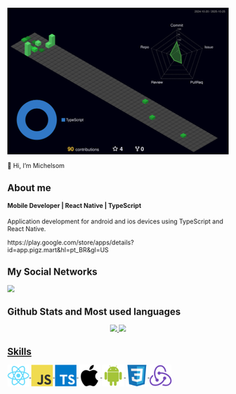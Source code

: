 
![Status](./profile-3d-contrib/profile-night-green.svg)

👋 Hi, I’m Michelsom

<h2>About me</h2>

<div>
  <h4>Mobile Developer | React Native | TypeScript</h4>
  <p>Application development for android and ios devices using TypeScript and React Native.<p>
  <p> https://play.google.com/store/apps/details?id=app.pigz.mart&hl=pt_BR&gl=US </p>
<div>

<h2>My Social Networks</h2>
 
<div> 
  <a href="https://www.linkedin.com/in/michelsom-p-silva-2712491b9/" target="_blank"><img src="https://img.shields.io/badge/-LinkedIn-%230077B5?style=for-the-badge&logo=linkedin&logoColor=white" target="_blank"></a>
</div>

<h2>Github Stats and Most used languages</h2>

<div align="center">
  
 <a href="https://github.com/Michelsom">
   <img height="180em" src="https://github-readme-stats.vercel.app/api?username=michelsom&show_icons=true&theme=dracula&include_all_commits=true&count_private=true&border_radius=24"/>
   <img height="180em" src="https://github-readme-stats.vercel.app/api/top-langs/?username=michelsom&layout=compact&langs_count=7&theme=dracula&border_radius=24"/>
</div>

 <h2> Skills</h2>      
  
  <div>
<img align="center" alt="React Native" height="50" width="50" src="https://github.com/devicons/devicon/blob/master/icons/react/react-original.svg">
 
<img align="center" alt="JavaScript" height="50" width="50" src="https://github.com/devicons/devicon/blob/master/icons/javascript/javascript-original.svg">                                
<img align="center" alt="TypeScript" height="50" width="50" src="https://github.com/devicons/devicon/blob/master/icons/typescript/typescript-original.svg">
 
<img align="center" alt="Apple" height="50" width="50" src="https://github.com/devicons/devicon/blob/master/icons/apple/apple-original.svg">  
        
<img align="center" alt="Android" height="50" width="50" src="https://github.com/devicons/devicon/blob/master/icons/android/android-original.svg">
    
<img align="center" alt="css" height="50" width="50" src="https://raw.githubusercontent.com/devicons/devicon/master/icons/css3/css3-original.svg">                                                                                                                      
<img align="center" alt="Redux" height="50" width="50" src="https://github.com/devicons/devicon/blob/master/icons/redux/redux-original.svg">
    
  </div>   
